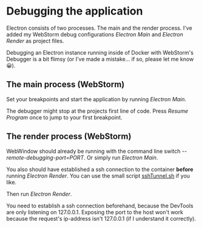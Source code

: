 # Debugging the application

Electron consists of two processes. The main and the render process. I've added my WebStorm debug configurations
_Electron Main_ and _Electron Render_ as project files.

Debugging an Electron instance running inside of Docker with WebStorm's Debugger is a bit flimsy (or I've made a
mistake... if so, please let me know 😀).

## The main process (WebStorm)

Set your breakpoints and start the application by running _Electron Main_.

The debugger might stop at the projects first line of code. Press _Resume Program_ once to jump to your first
breakpoint.

## The render process (WebStorm)

WebWindow should already be running with the command line switch _--remote-debugging-port=PORT_. Or simply run _Electron
Main_.

You also should have established a ssh connection to the container **before** running _Electron Render_. You can use the
small script [sshTunnel.sh](docker/shell/sshTunnel.sh) if you like.

Then run _Electron Render_.

You need to establish a ssh connection beforehand, because the DevTools are only listening on 127.0.0.1.
Exposing the port to the host won't work because the request's ip-address isn't 127.0.0.1 (if I understand it
correctly).

